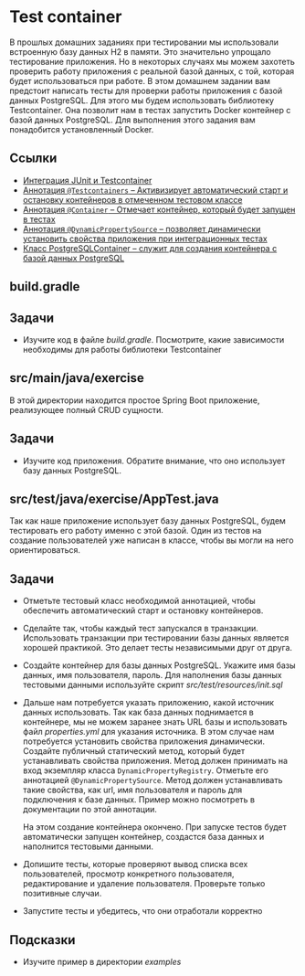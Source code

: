 # Test container

В прошлых домашних заданиях при тестировании мы использовали встроенную базу данных H2 в памяти. Это значительно упрощало тестирование приложения. Но в некоторых случаях мы можем захотеть проверить работу приложения с реальной базой данных, с той, которая будет использоваться при работе. В этом домашнем задании вам предстоит написать тесты для проверки работы приложения с базой данных PostgreSQL. Для этого мы будем использовать библиотеку Testcontainer. Она позволит нам в тестах запустить Docker контейнер с базой данных PostgreSQL. Для выполнения этого задания вам понадобится установленный Docker.

## Ссылки

* [Интеграция JUnit и Testcontainer](https://www.testcontainers.org/test_framework_integration/junit_5/)
* [Аннотация `@Testcontainers` – Активизирует автоматический старт и остановку контейнеров в отмеченном тестовом классе](https://javadoc.io/doc/org.testcontainers/junit-jupiter/latest/org/testcontainers/junit/jupiter/Testcontainers.html)
* [Аннотация `@Container` – Отмечает контейнер, который будет запущен в тестах](https://javadoc.io/doc/org.testcontainers/junit-jupiter/latest/org/testcontainers/junit/jupiter/Container.html)
* [Аннотация `@DynamicPropertySource` – позволяет динамически установить свойства приложения при интеграционных тестах](https://docs.spring.io/spring-framework/docs/current/javadoc-api/org/springframework/test/context/DynamicPropertySource.html)
* [Класс PostgreSQLContainer – служит для создания контейнера с базой данных PostgreSQL](https://javadoc.io/static/org.testcontainers/postgresql/1.9.1/org/testcontainers/containers/PostgreSQLContainer.html)

## build.gradle

## Задачи

* Изучите код в файле *build.gradle*. Посмотрите, какие зависимости необходимы для работы библиотеки Testcontainer

## src/main/java/exercise

В этой директории находится простое Spring Boot приложение, реализующее полный CRUD сущности.

## Задачи

* Изучите код приложения. Обратите внимание, что оно использует базу данных PostgreSQL.

## src/test/java/exercise/AppTest.java

Так как наше приложение использует базу данных PostgreSQL, будем тестировать его работу именно с этой базой. Один из тестов на создание пользователей уже написан в классе, чтобы вы могли на него ориентироваться.

## Задачи

* Отметьте тестовый класс необходимой аннотацией, чтобы обеспечить автоматический старт и остановку контейнеров.

* Сделайте так, чтобы каждый тест запускался в транзакции. Использовать транзакции при тестировании базы данных является хорошей практикой. Это делает тесты независимыми друг от друга.

* Создайте контейнер для базы данных PostgreSQL. Укажите имя базы данных, имя пользователя, пароль. Для наполнения базы данных тестовыми данными используйте скрипт *src/test/resources/init.sql*

* Дальше нам потребуется указать приложению, какой источник данных использовать. Так как база данных поднимается в контейнере, мы не можем заранее знать URL базы и использовать файл *properties.yml* для указания источника. В этом случае нам потребуется установить свойства приложения динамически. Создайте публичный статический метод, который будет устанавливать свойства приложения. Метод должен принимать на вход экземпляр класса `DynamicPropertyRegistry`. Отметьте его аннотацией `@DynamicPropertySource`. Метод должен устанавливать такие свойства, как url, имя пользователя и пароль для подключения к базе данных. Пример можно посмотреть в документации по этой аннотации.

  На этом создание контейнера окончено. При запуске тестов будет автоматически запущен контейнер, создастся база данных и наполнится тестовыми данными.

* Допишите тесты, которые проверяют вывод списка всех пользователей, просмотр конкретного пользователя, редактирование и удаление пользователя. Проверьте только позитивные случаи.

* Запустите тесты и убедитесь, что они отработали корректно

## Подсказки

* Изучите пример в директории *examples*
